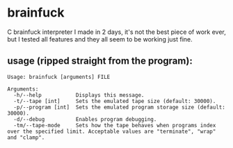 # brainfuck
C brainfuck interpreter I made in 2 days, it's not the best piece of work ever, but I tested all features and they all seem to be working just fine.

## usage (ripped straight from the program):
```
Usage: brainfuck [arguments] FILE

Arguments:
  -h/--help           Displays this message.
  -t/--tape [int]     Sets the emulated tape size (default: 30000).
  -p/--program [int]  Sets the emulated program storage size (default: 30000).
  -d/--debug          Enables program debugging.
  -tm/--tape-mode     Sets how the tape behaves when programs index over the specified limit. Acceptable values are "terminate", "wrap" and "clamp".
```
